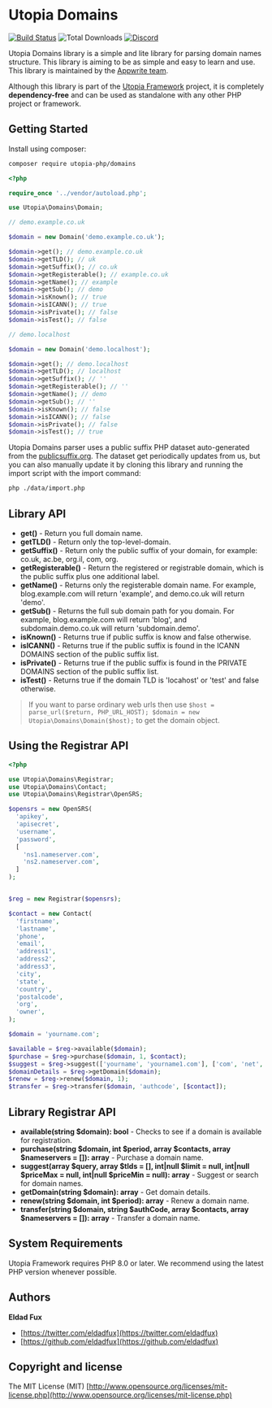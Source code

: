 # Utopia Domains

[![Build Status](https://travis-ci.org/utopia-php/domains.svg?branch=master)](https://travis-ci.com/utopia-php/domains)
![Total Downloads](https://img.shields.io/packagist/dt/utopia-php/domains.svg)
[![Discord](https://img.shields.io/discord/564160730845151244)](https://appwrite.io/discord)

Utopia Domains library is a simple and lite library for parsing domain names structure. This library is aiming to be as simple and easy to learn and use.  This library is maintained by the [Appwrite team](https://appwrite.io).

Although this library is part of the [Utopia Framework](https://github.com/utopia-php/framework) project, it is completely **dependency-free** and can be used as standalone with any other PHP project or framework.

## Getting Started

Install using composer:
```bash
composer require utopia-php/domains
```

```php
<?php

require_once '../vendor/autoload.php';

use Utopia\Domains\Domain;

// demo.example.co.uk

$domain = new Domain('demo.example.co.uk');

$domain->get(); // demo.example.co.uk
$domain->getTLD(); // uk
$domain->getSuffix(); // co.uk
$domain->getRegisterable(); // example.co.uk
$domain->getName(); // example
$domain->getSub(); // demo
$domain->isKnown(); // true
$domain->isICANN(); // true
$domain->isPrivate(); // false
$domain->isTest(); // false

// demo.localhost

$domain = new Domain('demo.localhost');

$domain->get(); // demo.localhost
$domain->getTLD(); // localhost
$domain->getSuffix(); // ''
$domain->getRegisterable(); // ''
$domain->getName(); // demo
$domain->getSub(); // ''
$domain->isKnown(); // false
$domain->isICANN(); // false
$domain->isPrivate(); // false
$domain->isTest(); // true

```

Utopia Domains parser uses a public suffix PHP dataset auto-generated from the [publicsuffix.org](https://publicsuffix.org/). The dataset get periodically updates from us, but you can also manually update it by cloning this library and running the import script with the import command:

```bash
php ./data/import.php
```

## Library API

* **get()** - Return you full domain name.
* **getTLD()** - Return only the top-level-domain.
* **getSuffix()** - Return only the public suffix of your domain, for example: co.uk, ac.be, org.il, com, org.
* **getRegisterable()** - Return the registered or registrable domain, which is the public suffix plus one additional label.
* **getName()** - Returns only the registerable domain name. For example, blog.example.com will return 'example', and demo.co.uk will return 'demo'.
* **getSub()** - Returns the full sub domain path for you domain. For example, blog.example.com will return 'blog', and subdomain.demo.co.uk will return 'subdomain.demo'.
* **isKnown()** - Returns true if public suffix is know and false otherwise.
* **isICANN()** - Returns true if the public suffix is found in the ICANN DOMAINS section of the public suffix list.
* **isPrivate()** - Returns true if the public suffix is found in the PRIVATE DOMAINS section of the public suffix list.
* **isTest()** - Returns true if the domain TLD is 'locahost' or 'test' and false otherwise.

> If you want to parse ordinary web urls then use `$host = parse_url($return, PHP_URL_HOST); $domain = new Utopia\Domains\Domain($host);` to get the domain object. 


## Using the Registrar API
```php
<?php

use Utopia\Domains\Registrar;
use Utopia\Domains\Contact;
use Utopia\Domains\Registrar\OpenSRS;

$opensrs = new OpenSRS(
  'apikey', 
  'apisecret', 
  'username', 
  'password', 
  [
    'ns1.nameserver.com',
    'ns2.nameserver.com',
  ]
);


$reg = new Registrar($opensrs);

$contact = new Contact(
  'firstname',
  'lastname',
  'phone',
  'email',
  'address1',
  'address2',
  'address3',
  'city',
  'state',
  'country',
  'postalcode',
  'org',
  'owner',
);

$domain = 'yourname.com';

$available = $reg->available($domain);
$purchase = $reg->purchase($domain, 1, $contact); 
$suggest = $reg->suggest(['yourname', 'yourname1.com'], ['com', 'net', 'org'], 10, 10000, 100);
$domainDetails = $reg->getDomain($domain);
$renew = $reg->renew($domain, 1);
$transfer = $reg->transfer($domain, 'authcode', [$contact]);

```

## Library Registrar API
* **available(string $domain): bool** - Checks to see if a domain is available for registration.
* **purchase(string $domain, int $period, array $contacts, array $nameservers = []): array** - Purchase a domain name.
* **suggest(array $query, array $tlds = [], int|null $limit = null, int|null $priceMax = null, int|null $priceMin = null): array** - Suggest or search for domain names.
* **getDomain(string $domain): array** - Get domain details.
* **renew(string $domain, int $period): array** - Renew a domain name.
* **transfer(string $domain, string $authCode, array $contacts, array $nameservers = []): array** - Transfer a domain name.


## System Requirements

Utopia Framework requires PHP 8.0 or later. We recommend using the latest PHP version whenever possible.

## Authors

**Eldad Fux**

+ [https://twitter.com/eldadfux](https://twitter.com/eldadfux)
+ [https://github.com/eldadfux](https://github.com/eldadfux)

## Copyright and license

The MIT License (MIT) [http://www.opensource.org/licenses/mit-license.php](http://www.opensource.org/licenses/mit-license.php)
